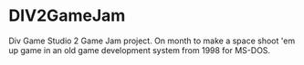 # DIV2GameJam
Div Game Studio 2 Game Jam project. On month to make a space shoot 'em up game in an old game development system from 1998 for MS-DOS.
